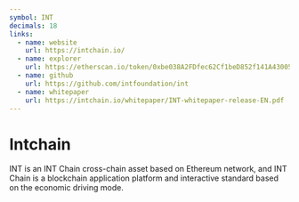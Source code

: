 ```yaml
---
symbol: INT
decimals: 18
links:
  - name: website
    url: https://intchain.io/
  - name: explorer
    url: https://etherscan.io/token/0xbe038A2FDfec62Cf1beD852f141A43005035edcC
  - name: github
    url: https://github.com/intfoundation/int
  - name: whitepaper
    url: https://intchain.io/whitepaper/INT-whitepaper-release-EN.pdf
---
```


# Intchain

INT is an INT Chain cross-chain asset based on Ethereum network, and INT Chain is a blockchain application platform and interactive standard based on the economic driving mode.
